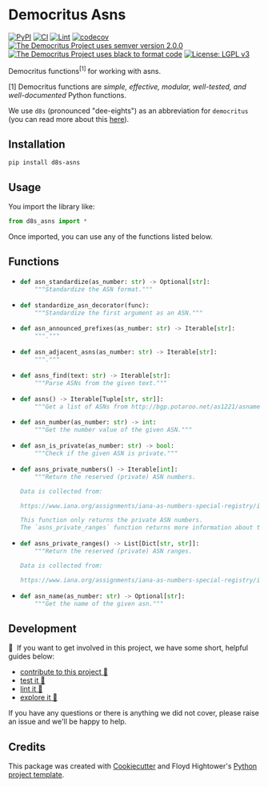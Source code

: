 # Democritus Asns

[![PyPI](https://img.shields.io/pypi/v/d8s-asns.svg)](https://pypi.python.org/pypi/d8s-asns)
[![CI](https://github.com/democritus-project/d8s-asns/workflows/CI/badge.svg)](https://github.com/democritus-project/d8s-asns/actions)
[![Lint](https://github.com/democritus-project/d8s-asns/workflows/Lint/badge.svg)](https://github.com/democritus-project/d8s-asns/actions)
[![codecov](https://codecov.io/gh/democritus-project/d8s-asns/branch/main/graph/badge.svg?token=V0WOIXRGMM)](https://codecov.io/gh/democritus-project/d8s-asns)
[![The Democritus Project uses semver version 2.0.0](https://img.shields.io/badge/-semver%20v2.0.0-22bfda)](https://semver.org/spec/v2.0.0.html)
[![The Democritus Project uses black to format code](https://img.shields.io/badge/code%20style-black-000000.svg)](https://github.com/psf/black)
[![License: LGPL v3](https://img.shields.io/badge/License-LGPL%20v3-blue.svg)](https://choosealicense.com/licenses/lgpl-3.0/)

Democritus functions<sup>[1]</sup> for working with asns.

[1] Democritus functions are <i>simple, effective, modular, well-tested, and well-documented</i> Python functions.

We use `d8s` (pronounced "dee-eights") as an abbreviation for `democritus` (you can read more about this [here](https://github.com/democritus-project/roadmap#what-is-d8s)).

## Installation

```
pip install d8s-asns
```

## Usage

You import the library like:

```python
from d8s_asns import *
```

Once imported, you can use any of the functions listed below.

## Functions

  - ```python
    def asn_standardize(as_number: str) -> Optional[str]:
        """Standardize the ASN format."""
    ```
  - ```python
    def standardize_asn_decorator(func):
        """Standardize the first argument as an ASN."""
    ```
  - ```python
    def asn_announced_prefixes(as_number: str) -> Iterable[str]:
        """."""
    ```
  - ```python
    def asn_adjacent_asns(as_number: str) -> Iterable[str]:
        """."""
    ```
  - ```python
    def asns_find(text: str) -> Iterable[str]:
        """Parse ASNs from the given text."""
    ```
  - ```python
    def asns() -> Iterable[Tuple[str, str]]:
        """Get a list of ASNs from http://bgp.potaroo.net/as1221/asnames.txt."""
    ```
  - ```python
    def asn_number(as_number: str) -> int:
        """Get the number value of the given ASN."""
    ```
  - ```python
    def asn_is_private(as_number: str) -> bool:
        """Check if the given ASN is private."""
    ```
  - ```python
    def asns_private_numbers() -> Iterable[int]:
        """Return the reserved (private) ASN numbers.
    
    Data is collected from:
    
    https://www.iana.org/assignments/iana-as-numbers-special-registry/iana-as-numbers-special-registry.xhtml
    
    This function only returns the private ASN numbers.
    The `asns_private_ranges` function returns more information about the private ASN ranges."""
    ```
  - ```python
    def asns_private_ranges() -> List[Dict[str, str]]:
        """Return the reserved (private) ASN ranges.
    
    Data is collected from:
    
    https://www.iana.org/assignments/iana-as-numbers-special-registry/iana-as-numbers-special-registry.xhtml"""
    ```
  - ```python
    def asn_name(as_number: str) -> Optional[str]:
        """Get the name of the given asn."""
    ```

## Development

👋 &nbsp;If you want to get involved in this project, we have some short, helpful guides below:

- [contribute to this project 🥇][contributing]
- [test it 🧪][local-dev]
- [lint it 🧹][local-dev]
- [explore it 🔭][local-dev]

If you have any questions or there is anything we did not cover, please raise an issue and we'll be happy to help.

## Credits

This package was created with [Cookiecutter](https://github.com/audreyr/cookiecutter) and Floyd Hightower's [Python project template](https://github.com/fhightower-templates/python-project-template).

[contributing]: https://github.com/democritus-project/.github/blob/main/CONTRIBUTING.md#contributing-a-pr-
[local-dev]: https://github.com/democritus-project/.github/blob/main/CONTRIBUTING.md#local-development-
